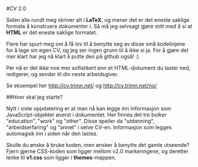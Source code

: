 #CV 2.0

Siden alle rundt meg skriver alt i **LaTeX**, og mener det er det eneste saklige formate å konstruere dokumenter i. Så må jeg selvsagt gjøre mitt med å si at **HTML** er det eneste saklige formatet.

Flere har spurt meg om å få lov til å benytte seg av disse små kodelinjene for å lage sin egen CV, og jeg ser ingen grunn til å ikke si ja. For å gjøre det mer klart har jeg nå klart å putte den på github også! :)

Per nå er det ikke noe mer sofistikert enn et HTML-dokument du laster ned, redigerer, og sender til din neste arbeidsgiver.

Se eksempel her http://cv.trimn.net/ og http://cv.trimn.net/no/

##Hvor skal jeg starte?

Nytt i siste oppdatering er at man nå kan legge inn informasjon som JavaScript-objekter øverst i dokumentet. Her finnes det tre bolker "education", "work" og "other". Disse speiler da "utdanning", "arbeidserfaring" og "annet" i selve CV-en. Informasjon som legges automagisk inn i siden når den lastes.

Skulle du ønske å bruke koden, men ønsker å benytte det gamle utseende? Fjern gjerne CSS-koden som ligger mellom v2.0 markeringene, og deretter lenke til **v1.css** som ligger i **themes**-mappen.